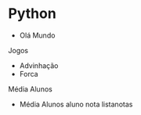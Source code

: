 # Python

- Olá Mundo

Jogos

- Advinhação
- Forca

Média Alunos

- Média Alunos
        aluno
        nota
        listanotas
